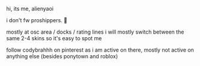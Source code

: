 hi, its me, alienyaoi

i don't fw proshippers. 🙏

mostly at osc area / docks / rating lines
i will mostly switch between the same 2-4 skins so it's easy to spot me

follow codybrahhh on pinterest as i am active on there, mostly not active on anything else (besides ponytown and roblox)
